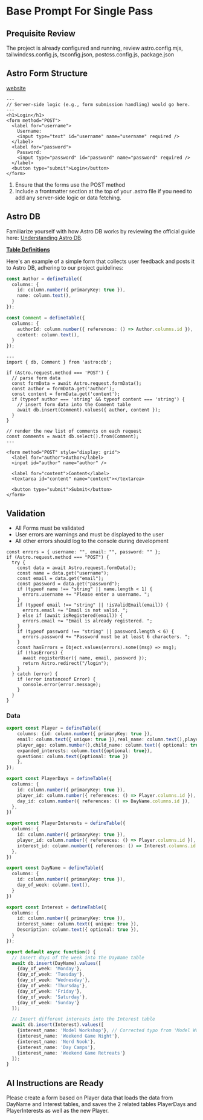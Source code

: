 # Base Prompt For Single Pass

## Prequisite Review

The project is already configured and running, review astro.config.mjs, tailwindcss.config.js, tsconfig.json, postcss.config.js, package.json

## Astro Form Structure

[website](https://docs.astro.build/en/recipes/build-forms/)

```astro
---
// Server-side logic (e.g., form submission handling) would go here.
---
<h1>Login</h1>
<form method="POST">
  <label for="username">
    Username:
    <input type="text" id="username" name="username" required />
  </label>
  <label for="password">
    Password:
    <input type="password" id="password" name="password" required />
  </label>
  <button type="submit">Login</button>
</form>
```

1. Ensure that the forms use the POST method
2. Include a frontmatter section at the top of your .astro file if you need to add any server-side logic or data fetching.


## Astro DB

Familiarize yourself with how Astro DB works by reviewing the official guide here: [Understanding Astro DB](docs.astro.build/en/guides/astro-db/).

**[Table Definitions](../db/config.ts)**

Here's an example of a simple form that collects user feedback and posts it to Astro DB, adhering to our project guidelines:

```ts
const Author = defineTable({
  columns: {
    id: column.number({ primaryKey: true }),
    name: column.text(),
  }
});

const Comment = defineTable({
  columns: {
    authorId: column.number({ references: () => Author.columns.id }),
    content: column.text(),
  }
});
```

```astro
---
import { db, Comment } from 'astro:db';

if (Astro.request.method === 'POST') {
  // parse form data
  const formData = await Astro.request.formData();
  const author = formData.get('author');
  const content = formData.get('content');
  if (typeof author === 'string' && typeof content === 'string') {
    // insert form data into the Comment table
    await db.insert(Comment).values({ author, content });
  }
}

// render the new list of comments on each request
const comments = await db.select().from(Comment);
---

<form method="POST" style="display: grid">
  <label for="author">Author</label>
  <input id="author" name="author" />

  <label for="content">Content</label>
  <textarea id="content" name="content"></textarea>

  <button type="submit">Submit</button>
</form>
```

## Validation

* All Forms must be validated
* User errors are warnings and must be displayed to the user
* All other errors should log to the console during development

```astro
const errors = { username: "", email: "", password: "" };
if (Astro.request.method === "POST") {
  try {
    const data = await Astro.request.formData();
    const name = data.get("username");
    const email = data.get("email");
    const password = data.get("password");
    if (typeof name !== "string" || name.length < 1) {
      errors.username += "Please enter a username. ";
    }
    if (typeof email !== "string" || !isValidEmail(email)) {
      errors.email += "Email is not valid. ";
    } else if (await isRegistered(email)) {
      errors.email += "Email is already registered. ";
    }
    if (typeof password !== "string" || password.length < 6) {
      errors.password += "Password must be at least 6 characters. ";
    }
    const hasErrors = Object.values(errors).some((msg) => msg);
    if (!hasErrors) {
      await registerUser({ name, email, password });
      return Astro.redirect("/login");
    }
  } catch (error) {
    if (error instanceof Error) {
      console.error(error.message);
    }
  }
}
```

### Data

```ts
export const Player = defineTable({
    columns: {id: column.number({ primaryKey: true }),
    email: column.text({ unique: true }),real_name: column.text(),player_name: column.text(),
    player_age: column.number(),child_name: column.text({ optional: true }),pronouns: column.text(),
    expanded_interests: column.text({optional: true}),
    questions: column.text({optional: true })
    }, 
});

export const PlayerDays = defineTable({
  columns: {
    id: column.number({ primaryKey: true }),
    player_id: column.number({ references: () => Player.columns.id }),
    day_id: column.number({ references: () => DayName.columns.id }),
  },
})

export const PlayerInterests = defineTable({
  columns: {
    id: column.number({ primaryKey: true }),
    player_id: column.number({ references: () => Player.columns.id }),
    interest_id: column.number({ references: () => Interest.columns.id }),
  },
})

export const DayName = defineTable({  
  columns: {
    id: column.number({ primaryKey: true }),
    day_of_week: column.text(),
  }
})

export const Interest = defineTable({
  columns: {
    id: column.number({ primaryKey: true }),
    interest_name: column.text({ unique: true }),
    Description: column.text({ optional: true }),
  }
});

export default async function() {
  // Insert days of the week into the DayName table
  await db.insert(DayName).values([
    {day_of_week: 'Monday'},
    {day_of_week: 'Tuesday'},
    {day_of_week: 'Wednesday'},
    {day_of_week: 'Thursday'},
    {day_of_week: 'Friday'},
    {day_of_week: 'Saturday'},
    {day_of_week: 'Sunday'}
  ]);

  // Insert different interests into the Interest table
  await db.insert(Interest).values([
    {interest_name: 'Model Workshop'}, // Corrected typo from 'Model Workshhop' to 'Model Workshop'
    {interest_name: 'Weekend Game Night'},
    {interest_name: 'Nerd Nook'},
    {interest_name: 'Day Camps'},
    {interest_name: 'Weekend Game Retreats'}
  ]);
}

```

## AI Instructions are Ready

Please create a form based on Player data that loads the data from DayName and Interest tables, and saves the 2 related tables PlayerDays and PlayerInterests as well as the new Player.

